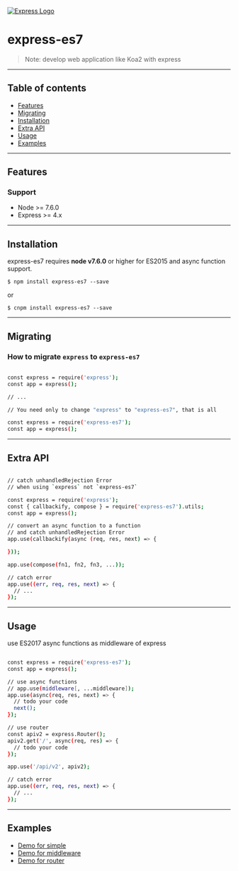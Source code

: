 [![Express Logo](https://www.educationalappstore.com/images/upload/mzl.blyuuakw.png)](http://expressjs.com/)

<p align="center">
  <!--
  <a title="CII Best Practices" href="https://bestpractices.coreinfrastructure.org/projects/29"><img src="https://bestpractices.coreinfrastructure.org/projects/29/badge"></a>
  -->
</p>

# express-es7

> Note: develop web application like Koa2 with express

---

## Table of contents

  - [Features](#features)
  - [Migrating](#migrating)
  - [Installation](#installation)
  - [Extra API](#extra-api)
  - [Usage](#usage)
  - [Examples](#examples)

---

## Features

### Support
  * Node >= 7.6.0
  * Express >= 4.x

---

## Installation

express-es7 requires __node v7.6.0__ or higher for ES2015 and async function support.

```
$ npm install express-es7 --save
```
or
```
$ cnpm install express-es7 --save
```

---

## Migrating

### How to migrate `express` to `express-es7`

```bash

const express = require('express');
const app = express();

// ...

// You need only to change "express" to "express-es7", that is all

const express = require('express-es7');
const app = express();

```

---

## Extra API

```bash

// catch unhandledRejection Error
// when using `express` not `express-es7`

const express = require('express');
const { callbackify, compose } = require('express-es7').utils;
const app = express();

// convert an async function to a function 
// and catch unhandledRejection Error
app.use(callbackify(async (req, res, next) => {

}));

app.use(compose(fn1, fn2, fn3, ...));

// catch error
app.use((err, req, res, next) => {
  // ...
});

```

---

## Usage

use ES2017 async functions as middleware of express

```bash

const express = require('express-es7');
const app = express();

// use async functions
// app.use(middleware[, ...middleware]);
app.use(async(req, res, next) => {
  // todo your code
  next();
});

// use router
const apiv2 = express.Router();
apiv2.get('/', async(req, res) => {
  // todo your code
});

app.use('/api/v2', apiv2);

// catch error
app.use((err, req, res, next) => {
  // ...
});

```

---

## Examples
  - [Demo for simple](examples/base)
  - [Demo for middleware](examples/middleware)
  - [Demo for router](examples/router)
